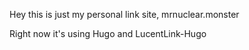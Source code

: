 Hey this is just my personal link site, mrnuclear.monster

Right now it's using Hugo and LucentLink-Hugo
